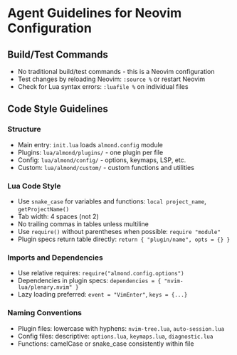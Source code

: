 # Agent Guidelines for Neovim Configuration

## Build/Test Commands
- No traditional build/test commands - this is a Neovim configuration
- Test changes by reloading Neovim: `:source %` or restart Neovim
- Check for Lua syntax errors: `:luafile %` on individual files

## Code Style Guidelines

### Structure
- Main entry: `init.lua` loads `almond.config` module
- Plugins: `lua/almond/plugins/` - one plugin per file
- Config: `lua/almond/config/` - options, keymaps, LSP, etc.
- Custom: `lua/almond/custom/` - custom functions and utilities

### Lua Code Style
- Use `snake_case` for variables and functions: `local project_name`, `getProjectName()`
- Tab width: 4 spaces (not 2)
- No trailing commas in tables unless multiline
- Use `require()` without parentheses when possible: `require "module"`
- Plugin specs return table directly: `return { "plugin/name", opts = {} }`

### Imports and Dependencies
- Use relative requires: `require("almond.config.options")`
- Dependencies in plugin specs: `dependencies = { "nvim-lua/plenary.nvim" }`
- Lazy loading preferred: `event = "VimEnter"`, `keys = {...}`

### Naming Conventions
- Plugin files: lowercase with hyphens: `nvim-tree.lua`, `auto-session.lua`
- Config files: descriptive: `options.lua`, `keymaps.lua`, `diagnostic.lua`
- Functions: camelCase or snake_case consistently within file